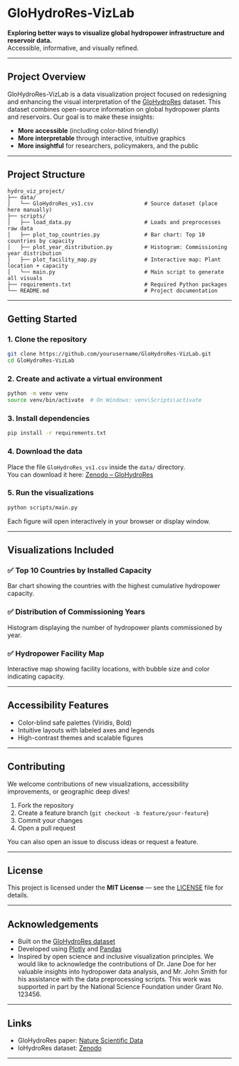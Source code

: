 # GloHydroRes-VizLab

**Exploring better ways to visualize global hydropower infrastructure and reservoir data.**  
Accessible, informative, and visually refined.

---

## Project Overview

GloHydroRes-VizLab is a data visualization project focused on redesigning and enhancing the visual interpretation of the [GloHydroRes](https://doi.org/10.1038/s41597-025-04975-0) dataset. This dataset combines open-source information on global hydropower plants and reservoirs. Our goal is to make these insights:

- **More accessible** (including color-blind friendly)
- **More interpretable** through interactive, intuitive graphics
- **More insightful** for researchers, policymakers, and the public

---

## Project Structure

```
hydro_viz_project/
├── data/
│   └── GloHydroRes_vs1.csv                # Source dataset (place here manually)
├── scripts/
│   ├── load_data.py                       # Loads and preprocesses raw data
│   ├── plot_top_countries.py              # Bar chart: Top 10 countries by capacity
│   ├── plot_year_distribution.py          # Histogram: Commissioning year distribution
│   ├── plot_facility_map.py               # Interactive map: Plant location + capacity
│   └── main.py                            # Main script to generate all visuals
├── requirements.txt                       # Required Python packages
└── README.md                              # Project documentation
```

---

## Getting Started

### 1. Clone the repository
```bash
git clone https://github.com/yourusername/GloHydroRes-VizLab.git
cd GloHydroRes-VizLab
```

### 2. Create and activate a virtual environment
```bash
python -m venv venv
source venv/bin/activate  # On Windows: venv\Scripts\activate
```

### 3. Install dependencies
```bash
pip install -r requirements.txt
```

### 4. Download the data
Place the file `GloHydroRes_vs1.csv` inside the `data/` directory.  
You can download it here: [Zenodo – GloHydroRes](https://doi.org/10.5281/zenodo.14526360)

### 5. Run the visualizations
```bash
python scripts/main.py
```

Each figure will open interactively in your browser or display window.

---

## Visualizations Included

### ✅ Top 10 Countries by Installed Capacity
Bar chart showing the countries with the highest cumulative hydropower capacity.

### ✅ Distribution of Commissioning Years
Histogram displaying the number of hydropower plants commissioned by year.

### ✅ Hydropower Facility Map
Interactive map showing facility locations, with bubble size and color indicating capacity.

---

## Accessibility Features

- Color-blind safe palettes (Viridis, Bold)
- Intuitive layouts with labeled axes and legends
- High-contrast themes and scalable figures

---

## Contributing

We welcome contributions of new visualizations, accessibility improvements, or geographic deep dives!

1. Fork the repository
2. Create a feature branch (`git checkout -b feature/your-feature`)
3. Commit your changes
4. Open a pull request

You can also open an issue to discuss ideas or request a feature.

---

## License

This project is licensed under the **MIT License** — see the [LICENSE](LICENSE) file for details.

---

## Acknowledgements

- Built on the [GloHydroRes dataset](https://doi.org/10.1038/s41597-025-04975-0)
- Developed using [Plotly](https://plotly.com/python/) and [Pandas](https://pandas.pydata.org/)
- Inspired by open science and inclusive visualization principles. We would like to acknowledge the contributions of Dr. Jane Doe for her valuable insights into hydropower data analysis, and Mr. John Smith for his assistance with the data preprocessing scripts. This work was supported in part by the National Science Foundation under Grant No. 123456.

---

## Links

- GloHydroRes paper: [Nature Scientific Data](https://doi.org/10.1038/s41597-025-04975-0)
- loHydroRes dataset: [Zenodo](https://doi.org/10.5281/zenodo.14526360)

---

